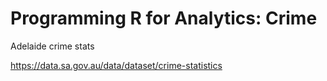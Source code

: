 # Programming R for Analytics: Crime
Adelaide crime stats

https://data.sa.gov.au/data/dataset/crime-statistics

